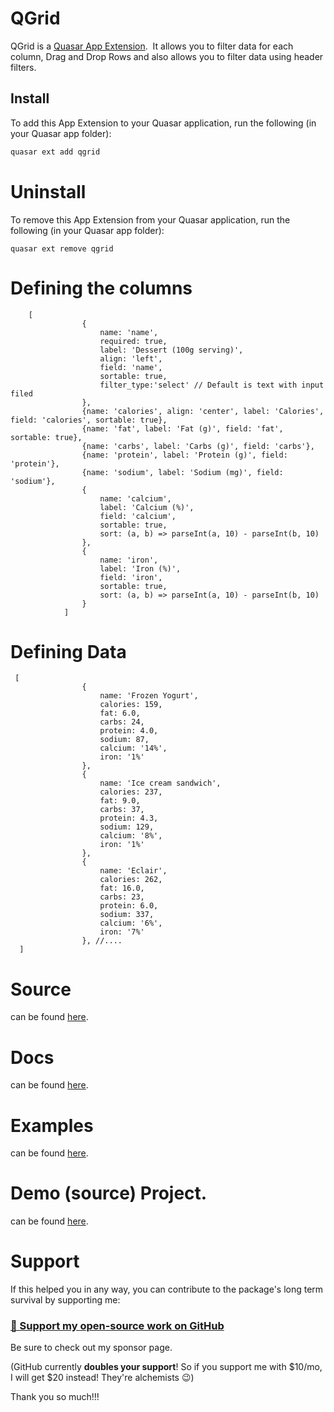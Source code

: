 # QGrid

QGrid is a [Quasar App Extension](https://quasar.dev/app-extensions/introduction).  It allows you to filter data for each column, Drag and Drop Rows and also allows you to filter data using header filters. 
## Install

To add this App Extension to your Quasar application, run the following (in your Quasar app folder):

```bash
quasar ext add qgrid
```

# Uninstall
To remove this App Extension from your Quasar application, run the following (in your Quasar app folder):

```
quasar ext remove qgrid
```


# Defining the columns



        [
                    {
                        name: 'name',
                        required: true,
                        label: 'Dessert (100g serving)',
                        align: 'left',
                        field: 'name',
                        sortable: true,
                        filter_type:'select' // Default is text with input filed
                    },
                    {name: 'calories', align: 'center', label: 'Calories', field: 'calories', sortable: true},
                    {name: 'fat', label: 'Fat (g)', field: 'fat', sortable: true},
                    {name: 'carbs', label: 'Carbs (g)', field: 'carbs'},
                    {name: 'protein', label: 'Protein (g)', field: 'protein'},
                    {name: 'sodium', label: 'Sodium (mg)', field: 'sodium'},
                    {
                        name: 'calcium',
                        label: 'Calcium (%)',
                        field: 'calcium',
                        sortable: true,
                        sort: (a, b) => parseInt(a, 10) - parseInt(b, 10)
                    },
                    {
                        name: 'iron',
                        label: 'Iron (%)',
                        field: 'iron',
                        sortable: true,
                        sort: (a, b) => parseInt(a, 10) - parseInt(b, 10)
                    }
                ]


# Defining Data

     [
                    {
                        name: 'Frozen Yogurt',
                        calories: 159,
                        fat: 6.0,
                        carbs: 24,
                        protein: 4.0,
                        sodium: 87,
                        calcium: '14%',
                        iron: '1%'
                    },
                    {
                        name: 'Ice cream sandwich',
                        calories: 237,
                        fat: 9.0,
                        carbs: 37,
                        protein: 4.3,
                        sodium: 129,
                        calcium: '8%',
                        iron: '1%'
                    },
                    {
                        name: 'Eclair',
                        calories: 262,
                        fat: 16.0,
                        carbs: 23,
                        protein: 6.0,
                        sodium: 337,
                        calcium: '6%',
                        iron: '7%'
                    }, //....
      ]

# Source

can be found [here](https://github.com/pratik227/quasar-qgrid).

# Docs

can be found [here](https://quasar-qgrid.netlify.com).

# Examples

can be found [here](https://quasar-qgrid.netlify.com/examples).

# Demo (source) Project.

can be found [here](https://github.com/pratik227/quasar-qgrid/tree/master/demo).


# Support

If this helped you in any way, you can contribute to the package's long term survival by supporting me:

### [💜 Support my open-source work on GitHub](https://github.com/sponsors/pratik227)

Be sure to check out my sponsor page.

(GitHub currently **doubles your support**! So if you support me with $10/mo, I will get $20 instead! They're alchemists 😉)

Thank you so much!!!
